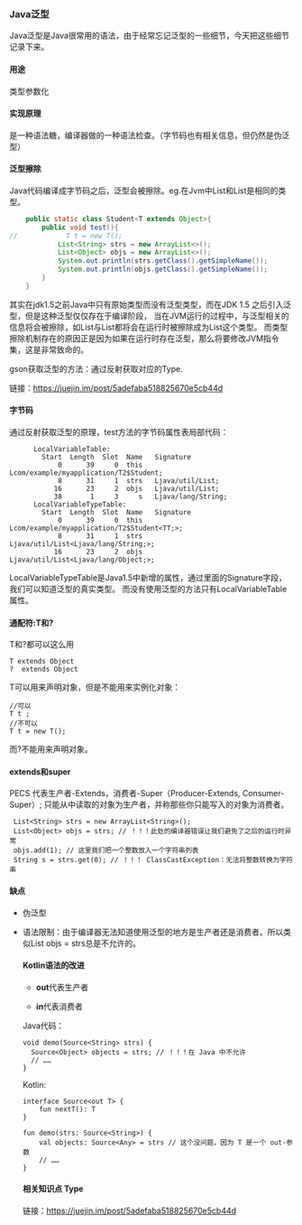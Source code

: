 ### Java泛型
Java泛型是Java很常用的语法，由于经常忘记泛型的一些细节，今天把这些细节记录下来。

#### 用途
类型参数化

#### 实现原理
是一种语法糖，编译器做的一种语法检查。（字节码也有相关信息，但仍然是伪泛型）

#### 泛型擦除
Java代码编译成字节码之后，泛型会被擦除。eg.在Jvm中List<Objetc>和List<String>是相同的类型。
```java
    public static class Student<T extends Object>{
        public void test(){
//            T t = new T();
            List<String> strs = new ArrayList<>();
            List<Object> objs = new ArrayList<>(); 
            System.out.println(strs.getClass().getSimpleName());
            System.out.println(objs.getClass().getSimpleName());
        }
    }
```
其实在jdk1.5之前Java中只有原始类型而没有泛型类型，而在JDK 1.5 之后引入泛型，但是这种泛型仅仅存在于编译阶段，
当在JVM运行的过程中，与泛型相关的信息将会被擦除，如List与List都将会在运行时被擦除成为List这个类型。
而类型擦除机制存在的原因正是因为如果在运行时存在泛型，那么将要修改JVM指令集，这是非常致命的。

gson获取泛型的方法：通过反射获取对应的Type.

链接：https://juejin.im/post/5adefaba518825670e5cb44d

#### 字节码

通过反射获取泛型的原理，test方法的字节码属性表局部代码：
```
      LocalVariableTable:
        Start  Length  Slot  Name   Signature
            0      39     0  this   Lcom/example/myapplication/T2$Student;
            8      31     1  strs   Ljava/util/List;
           16      23     2  objs   Ljava/util/List;
           38       1     3     s   Ljava/lang/String;
      LocalVariableTypeTable:
        Start  Length  Slot  Name   Signature
            0      39     0  this   Lcom/example/myapplication/T2$Student<TT;>;
            8      31     1  strs   Ljava/util/List<Ljava/lang/String;>;
           16      23     2  objs   Ljava/util/List<Ljava/lang/Object;>;

```
LocalVariableTypeTable是Java1.5中新增的属性，通过里面的Signature字段，我们可以知道泛型的真实类型。
而没有使用泛型的方法只有LocalVariableTable属性。

#### 通配符:T和?

T和?都可以这么用
```
T extends Object
?  extends Object
```
T可以用来声明对象，但是不能用来实例化对象：
```
//可以
T t ;
//不可以
T t = new T();
```
而?不能用来声明对象。

#### extends和super

PECS 代表生产者-Extends，消费者-Super（Producer-Extends, Consumer-Super）;
只能从中读取的对象为生产者，并称那些你只能写入的对象为消费者。

```
 List<String> strs = new ArrayList<String>();
 List<Object> objs = strs; // ！！！此处的编译器错误让我们避免了之后的运行时异常
 objs.add(1); // 这里我们把一个整数放入一个字符串列表
 String s = strs.get(0); // ！！！ ClassCastException：无法将整数转换为字符串
```

#### 缺点

- 伪泛型

- 语法限制：由于编译器无法知道使用泛型的地方是生产者还是消费者。所以类似List<Object> objs = strs总是不允许的。


#### Kotlin语法的改进

- **out**代表生产者

- **in**代表消费者

Java代码：
```
void demo(Source<String> strs) {
  Source<Object> objects = strs; // ！！！在 Java 中不允许
  // ……
}
```
Kotlin:
```
interface Source<out T> {
    fun nextT(): T
}

fun demo(strs: Source<String>) {
    val objects: Source<Any> = strs // 这个没问题，因为 T 是一个 out-参数
    // ……
}
```

#### 相关知识点 Type

链接：https://juejin.im/post/5adefaba518825670e5cb44d

